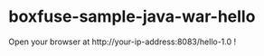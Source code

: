 boxfuse-sample-java-war-hello
=============================

Open your browser at http://your-ip-address:8083/hello-1.0 !

